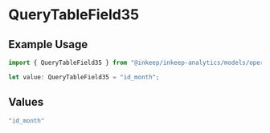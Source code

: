 # QueryTableField35

## Example Usage

```typescript
import { QueryTableField35 } from "@inkeep/inkeep-analytics/models/operations";

let value: QueryTableField35 = "id_month";
```

## Values

```typescript
"id_month"
```